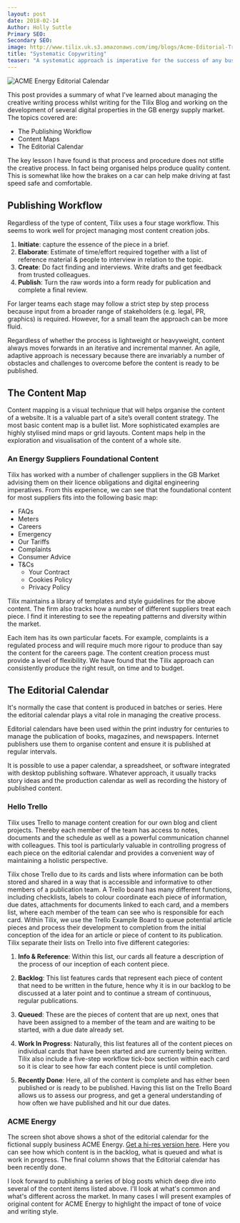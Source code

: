 ```yaml
---
layout: post
date: 2018-02-14
Author: Holly Suttle  
Primary SEO:  
Secondary SEO:
image: http://www.tilix.uk.s3.amazonaws.com/img/blogs/Acme-Editorial-Trello-600px.png   
title: "Systematic Copywriting"
teaser: "A systematic approach is imperative for the success of any business that relies on publishing content. In this post, I outline how Tilix directs and controls copywriting for our blog and our clients' websites."
---
```

![ACME Energy Editorial Calendar](http://www.tilix.uk.s3.amazonaws.com/img/blogs/Acme-Editorial-Trello-600px.png)

This post provides a summary of what I've learned about managing the creative writing process whilst writing for the Tilix Blog and working on the development of several digital properties in the GB energy supply market. The topics covered are:

- The Publishing Workflow
- Content Maps
- The Editorial Calendar

The key lesson I have found is that process and procedure does not stifle the creative process. In fact being organised helps produce quality content. This is somewhat like how the brakes on a car can help make driving at fast speed safe and comfortable.

## Publishing Workflow
Regardless of the type of content, Tilix uses a four stage workflow. This seems to work well for project managing most content creation jobs.

1. **Initiate**: capture the essence of the piece in a brief.
2. **Elaborate**: Estimate of time/effort required together with a list of reference material & people to interview in relation to the topic.
3. **Create**: Do fact finding and interviews. Write drafts and get feedback from trusted colleagues.
4. **Publish**: Turn the raw words into a form ready for publication and complete a final review.

For larger teams each stage may follow a strict step by step process because input from a broader range of stakeholders (e.g. legal, PR, graphics) is required. However, for a small team the approach can be more fluid.

Regardless of whether the process is lightweight or heavyweight, content always moves forwards in an iterative and incremental manner. An agile, adaptive approach is necessary because there are invariably a number of obstacles and challenges to overcome before the content is ready to be published.

## The Content Map
Content mapping is a visual technique that will helps organise the content of a website. It is a valuable part of a site’s overall content strategy. The most basic content map is a bullet list. More sophisticated examples are highly stylised mind maps or grid layouts. Content maps help in the exploration and visualisation of the content of a whole site.

### An Energy Suppliers Foundational Content
Tilix has worked with a number of challenger suppliers in the GB Market advising them on their licence obligations and digital engineering imperatives. From this experience, we can see that the foundational content for most suppliers fits into the following basic map:

- FAQs
- Meters
- Careers
- Emergency
- Our Tariffs
- Complaints
- Consumer Advice
- T&Cs
    - Your Contract
    - Cookies Policy
    - Privacy Policy

Tilix maintains a library of templates and style guidelines for the above content. The firm also tracks how a number of different suppliers treat each piece. I find it interesting to see the repeating patterns and diversity within the market.

Each item has its own particular facets. For example, complaints is a regulated process and will require much more rigour to produce than say the content for the careers page. The content creation process must provide a level of flexibility. We have found that the Tilix approach can consistently produce the right result, on time and to budget.

## The Editorial Calendar
It's normally the case that content is produced in batches or series. Here the editorial calendar plays a vital role in managing the creative process.

Editorial calendars have been used within the print industry for centuries to manage the publication of books, magazines, and newspapers. Internet publishers use them to organise content and ensure it is published at regular intervals.

It is possible to use a paper calendar, a spreadsheet, or software integrated with desktop publishing software. Whatever approach, it usually tracks story ideas and the production calendar as well as recording the history of published content.

### Hello Trello
Tilix uses Trello to manage content creation for our own blog and client projects. Thereby each member of the team has access to notes, documents and the schedule as well as a powerful communication channel with colleagues. This tool is particularly valuable in controlling progress of each piece on the editorial calendar and provides a convenient way of maintaining a holistic perspective.

Tilix chose Trello due to its cards and lists where information can be both stored and shared in a way that is accessible and informative to other members of a publication team. A Trello board has many different functions, including checklists, labels to colour coordinate each piece of information, due dates, attachments for documents linked to each  card, and a members list, where each member of the team can see who is responsible for each card. Within Tilix, we use the Trello Example Board to queue potential article pieces and process their development to completion from the initial conception of the idea for an article or piece of content to its  publication. Tilix separate their lists on Trello into five different categories:

1. **Info & Reference**: Within this list, our cards all feature a description of the process of our inception of each content piece.

2. **Backlog**: This list features cards that represent each piece of content that need to be written in the future, hence why it is in our backlog to be discussed at a later point and to continue a stream of continuous, regular publications.

3. **Queued**: These are the pieces of content that are up next, ones that have been assigned to a member of the team and are waiting to be started, with a due date already set.

4. **Work In Progress**: Naturally, this list features all of the content pieces on individual cards that have been started and are currently being written. Tilix also include a five-step workflow tick-box section within each card so it is clear to see how far each content piece is until completion.

5. **Recently Done**: Here, all of the content is complete and has either been published or is ready to be published. Having this list on the Trello Board allows us to assess our progress, and get a general understanding of how often we have published and hit our due dates.

### ACME Energy
The screen shot above shows a shot of the editorial calendar for the fictional supply business ACME Energy. [Get a hi-res version here](http://www.tilix.uk.s3.amazonaws.com/img/blogs/Acme-Editorial-Trello.png). Here you can see how which content is in the backlog, what is queued and what is work in progress. The final column shows that the Editorial calendar has been recently done.

I look forward to publishing a series of blog posts which deep dive into several of the content items listed above. I'll look at what's common and what's different across the market. In many cases I will present examples of original content for ACME Energy to highlight the impact of tone of voice and writing style.

